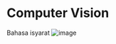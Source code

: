 # Computer Vision
 Bahasa isyarat
![image](https://user-images.githubusercontent.com/103481626/193269223-891e812e-d792-4b9a-864c-f741528a1d37.png)
